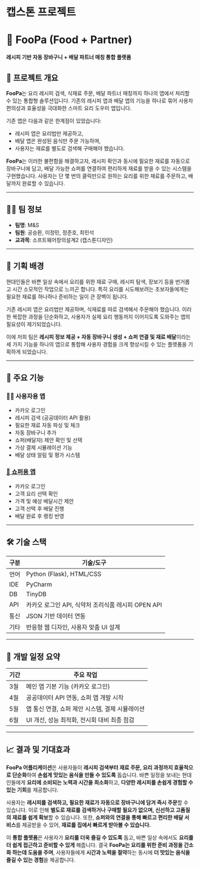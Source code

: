 # 캡스톤 프로젝트
# 🛒 FooPa (Food + Partner)
**레시피 기반 자동 장바구니 + 배달 파트너 매칭 통합 플랫폼**

## 📌 프로젝트 개요

**FooPa**는 요리 레시피 검색, 식재료 주문, 배달 파트너 매칭까지 하나의 앱에서 처리할 수 있는 통합형 솔루션입니다. 
기존의 레시피 앱과 배달 앱의 기능을 하나로 묶어 사용자 편의성과 효율성을 극대화한 스마트 요리 도우미 앱입니다.

기존 앱은 다음과 같은 한계점이 있었습니다:
- 레시피 앱은 요리법만 제공하고, 
- 배달 앱은 완성된 음식만 주문 가능하며,
- 사용자는 재료를 별도로 검색해 구매해야 했습니다.

**FooPa**는 이러한 불편함을 해결하고자, 레시피 확인과 동시에 필요한 재료를 자동으로 장바구니에 담고, 배달 가능한 쇼퍼를 연결하여 편리하게 재료를 받을 수 있는 시스템을 구현했습니다. 
사용자는 단 몇 번의 클릭만으로 원하는 요리를 위한 재료를 주문하고, 배달까지 완료할 수 있습니다.

---

## 👨‍💻 팀 정보

- **팀명**: M&S  
- **팀원**: 공승환, 이정민, 정준호, 최민석  
- **교과목**: 소프트웨어창의설계2 (캡스톤디자인)  

---

## 🧠 기획 배경

현대인들은 바쁜 일상 속에서 요리를 위한 재료 구매, 레시피 탐색, 장보기 등을 번거롭고 시간 소모적인 작업으로 느끼곤 합니다. 특히 요리를 시도해보려는 초보자들에게는 필요한 재료를 하나하나 준비하는 일이 큰 장벽이 됩니다.

기존 레시피 앱은 요리법만 제공하며, 식재료를 따로 검색해서 주문해야 했습니다. 이러한 복잡한 과정을 단순화하고, 사용자가 실제 요리 행동까지 이어지도록 도와주는 앱의 필요성이 제기되었습니다.

이에 저희 팀은 **레시피 정보 제공 + 자동 장바구니 생성 + 쇼퍼 연결 및 재료 배달**이라는 세 가지 기능을 하나의 앱으로 통합해 사용자 경험을 크게 향상시킬 수 있는 플랫폼을 기획하게 되었습니다.

---

## 🚀 주요 기능

### 👨‍🍳 사용자용 앱
- 카카오 로그인
- 레시피 검색 (공공데이터 API 활용)
- 필요한 재료 자동 파싱 및 체크
- 자동 장바구니 추가
- 쇼퍼(배달자) 제안 확인 및 선택
- 가상 결제 시뮬레이션 기능
- 배달 상태 알림 및 평가 시스템

### <a href="https://github.com/DDH-975/Foopa_delivery_local">🚚 쇼퍼용 앱</a>
- 카카오 로그인
- 고객 요리 선택 확인
- 가격 및 예상 배달시간 제안
- 고객 선택 후 배달 진행
- 배달 완료 후 랭킹 반영

---

## 🛠 기술 스택

| 구분        | 기술/도구 |
|-------------|------------|
| 언어        | Python (Flask), HTML/CSS |
| IDE         | PyCharm |
| DB          | TinyDB |
| API         | 카카오 로그인 API, 식약처 조리식품 레시피 OPEN API |
| 통신        | JSON 기반 데이터 연동 |
| 기타        | 반응형 웹 디자인, 사용자 맞춤 UI 설계 |

---

## 📅 개발 일정 요약

| 기간 | 주요 작업 |
|------|-----------|
| 3월 | 메인 앱 기본 기능 (카카오 로그인) |
| 4월 | 공공데이터 API 연동, 쇼퍼 앱 개발 시작 |
| 5월 | 앱 통신 연결, 쇼퍼 제안 시스템, 결제 시뮬레이션 |
| 6월 | UI 개선, 성능 최적화, 전시회 대비 최종 점검 |

---

## 📈 결과 및 기대효과
**FooPa 어플리케이션**은 사용자들이 **레시피 검색부터 재료 주문, 요리 과정까지 효율적으로 단순화**하여 **손쉽게 맛있는 음식을 만들 수 있도록** 돕습니다. 바쁜 일정을 보내는 현대인들에게 **요리에 소비되는 노력과 시간을 최소화**하고, **다양한 레시피를 손쉽게 경험할 수 있는 기회**를 제공합니다.

사용자는 **레시피를 검색하고, 필요한 재료가 자동으로 장바구니에 담겨 즉시 주문**할 수 있습니다. 이로 인해 **별도로 재료를 검색하거나 구매할 필요가 없으며, 신선하고 고품질의 재료를 쉽게 확보**할 수 있습니다. 또한, **쇼퍼와의 연결을 통해 빠르고 편리한 배달 서비스**를 제공받을 수 있어, **재료를 집에서 빠르게 받아볼 수 있습니다.**

이 **통합 플랫폼**은 사용자가 **요리를 더욱 즐길 수 있도록** 돕고, 바쁜 일상 속에서도 **요리를 더 쉽게 접근하고 준비할 수 있게** 해줍니다. 결국 **FooPa는 요리를 위한 준비 과정을 간소화 하는데 도움을 주며**, 사용자들에게 **시간과 노력을 절약**하는 동시에 **더 맛있는 음식을 즐길 수 있는 경험**을 제공합니다. 

